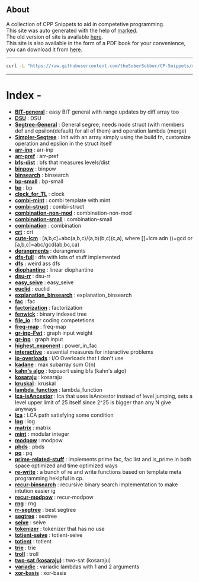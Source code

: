 
## About

A collection of CPP Snippets to aid in competetive programming. <br />
This site was auto generated with the help of [marked](https://www.npmjs.com/package/marked). <br />
The old version of site is available [here](https://thesobersobber.github.io/CP-Snippets/old-index.html). <br />
This site is also available in the form of a PDF book for your convenience, you can download it from [here](https://github.com/theSoberSobber/CP-Snippets/blob/main/book/codebook-light.pdf).
    
---
    

```bash
curl -L "https://raw.githubusercontent.com/theSoberSobber/CP-Snippets/main/snippets.json" > snippets.json
```
---
# Index - 


- **[BIT-general](https://thesobersobber.github.io/CP-Snippets/BIT-general)** : easy BIT general with range updates by diff array too 
- **[DSU](https://thesobersobber.github.io/CP-Snippets/DSU)** : DSU 
- **[Segtree-General](https://thesobersobber.github.io/CP-Snippets/Segtree-General)** : General segree, needs node struct (with members def and epsilon(default) for all of them) and operation lambda (merge) 
- **[Simpler-Segtree](https://thesobersobber.github.io/CP-Snippets/Simpler-Segtree)** : Init with an array simply using the build fn, customize operation and epslion in the struct itself 
- **[arr-inp](https://thesobersobber.github.io/CP-Snippets/arr-inp)** : arr-inp 
- **[arr-pref](https://thesobersobber.github.io/CP-Snippets/arr-pref)** : arr-pref 
- **[bfs-dist](https://thesobersobber.github.io/CP-Snippets/bfs-dist)** : bfs that measures levels/dist 
- **[binpow](https://thesobersobber.github.io/CP-Snippets/binpow)** : binpow 
- **[binsearch](https://thesobersobber.github.io/CP-Snippets/binsearch)** : binsearch 
- **[bp-small](https://thesobersobber.github.io/CP-Snippets/bp-small)** : bp-small 
- **[bp](https://thesobersobber.github.io/CP-Snippets/bp)** : bp 
- **[clock_for_TL](https://thesobersobber.github.io/CP-Snippets/clock_for_TL)** : clock 
- **[combi-mint](https://thesobersobber.github.io/CP-Snippets/combi-mint)** : combi template with mint 
- **[combi-struct](https://thesobersobber.github.io/CP-Snippets/combi-struct)** : combi-struct 
- **[combination-non-mod](https://thesobersobber.github.io/CP-Snippets/combination-non-mod)** : combination-non-mod 
- **[combination-small](https://thesobersobber.github.io/CP-Snippets/combination-small)** : combination-small 
- **[combination](https://thesobersobber.github.io/CP-Snippets/combination)** : combination 
- **[crt](https://thesobersobber.github.io/CP-Snippets/crt)** : crt 
- **[cute-lcm](https://thesobersobber.github.io/CP-Snippets/cute-lcm)** : [a,b,c]=abc(a,b,c)/(a,b)(b,c)(c,a), where []=lcm adn ()=gcd or [a,b,c]=abc/gcd(ab,bc,ca) 
- **[derangments](https://thesobersobber.github.io/CP-Snippets/derangments)** : derangments 
- **[dfs-full](https://thesobersobber.github.io/CP-Snippets/dfs-full)** : dfs with lots of stuff implemented 
- **[dfs](https://thesobersobber.github.io/CP-Snippets/dfs)** : weird ass dfs 
- **[diophantine](https://thesobersobber.github.io/CP-Snippets/diophantine)** : linear diophantine 
- **[dsu-rr](https://thesobersobber.github.io/CP-Snippets/dsu-rr)** : dsu-rr 
- **[easy_seive](https://thesobersobber.github.io/CP-Snippets/easy_seive)** : easy_seive 
- **[euclid](https://thesobersobber.github.io/CP-Snippets/euclid)** : euclid 
- **[explanation_binsearch](https://thesobersobber.github.io/CP-Snippets/explanation_binsearch)** : explanation_binsearch 
- **[fac](https://thesobersobber.github.io/CP-Snippets/fac)** : fac 
- **[factorization](https://thesobersobber.github.io/CP-Snippets/factorization)** : factorization 
- **[fenwick](https://thesobersobber.github.io/CP-Snippets/fenwick)** : binary indexed tree 
- **[file_io](https://thesobersobber.github.io/CP-Snippets/file_io)** : for coding competetions 
- **[freq-map](https://thesobersobber.github.io/CP-Snippets/freq-map)** : freq-map 
- **[gr-inp-Fwt](https://thesobersobber.github.io/CP-Snippets/gr-inp-Fwt)** : graph input weight 
- **[gr-inp](https://thesobersobber.github.io/CP-Snippets/gr-inp)** : graph input 
- **[highest_exponent](https://thesobersobber.github.io/CP-Snippets/highest_exponent)** : power_in_fac 
- **[interactive](https://thesobersobber.github.io/CP-Snippets/interactive)** : essential measures for interactive problems 
- **[ip-overloads](https://thesobersobber.github.io/CP-Snippets/ip-overloads)** : I/O Overloads that I don't use 
- **[kadane](https://thesobersobber.github.io/CP-Snippets/kadane)** : max subarray sum O(n) 
- **[kahn's algo](https://thesobersobber.github.io/CP-Snippets/topo-bfs)** : toposort using bfs (kahn's algo) 
- **[kosaraju](https://thesobersobber.github.io/CP-Snippets/kosaraju)** : kosaraju 
- **[kruskal](https://thesobersobber.github.io/CP-Snippets/kruskal)** : kruskal 
- **[lambda_function](https://thesobersobber.github.io/CP-Snippets/lambda_function)** : lambda_function 
- **[lca-isAncestor](https://thesobersobber.github.io/CP-Snippets/lca-isAncestor)** : lca that uses isAncestor instead of level jumping, sets a level upper limit of 25 itself since 2^25 is bigger than any N give anyways 
- **[lca](https://thesobersobber.github.io/CP-Snippets/lca)** : LCA path satisfying some condition 
- **[log](https://thesobersobber.github.io/CP-Snippets/log)** : log 
- **[matrix](https://thesobersobber.github.io/CP-Snippets/matrix)** : matrix 
- **[mint](https://thesobersobber.github.io/CP-Snippets/mint)** : modular integer 
- **[modpow](https://thesobersobber.github.io/CP-Snippets/modpow)** : modpow 
- **[pbds](https://thesobersobber.github.io/CP-Snippets/pbds)** : pbds 
- **[pq](https://thesobersobber.github.io/CP-Snippets/pq)** : pq 
- **[prime-related-stuff](https://thesobersobber.github.io/CP-Snippets/prime-related-stuff)** : implements prime fac, fac list and is_prime in both space optimized and time optimized ways 
- **[re-write](https://thesobersobber.github.io/CP-Snippets/read-write-fn-impl)** : a bunch of re and write functions based on template meta programming heklpful in cp. 
- **[recur-binsearch](https://thesobersobber.github.io/CP-Snippets/recur-binsearch)** : recursive binary search implementation to make intution easier ig 
- **[recur-modpow](https://thesobersobber.github.io/CP-Snippets/recur-modpow)** : recur-modpow 
- **[rng](https://thesobersobber.github.io/CP-Snippets/rng)** : rng 
- **[rr-segtree](https://thesobersobber.github.io/CP-Snippets/rr-segtree)** : best segtree 
- **[segtree](https://thesobersobber.github.io/CP-Snippets/segtree)** : sextree 
- **[seive](https://thesobersobber.github.io/CP-Snippets/seive)** : seive 
- **[tokenizer](https://thesobersobber.github.io/CP-Snippets/tokenizer)** : tokenizer that has no use 
- **[totient-seive](https://thesobersobber.github.io/CP-Snippets/totient-seive)** : totient-seive 
- **[totient](https://thesobersobber.github.io/CP-Snippets/totient)** : totient 
- **[trie](https://thesobersobber.github.io/CP-Snippets/trie)** : trie 
- **[troll](https://thesobersobber.github.io/CP-Snippets/troll)** : troll 
- **[two-sat (kosaraju)](https://thesobersobber.github.io/CP-Snippets/two-sat (kosaraju))** : two-sat (kosaraju) 
- **[variadic](https://thesobersobber.github.io/CP-Snippets/variadic)** : variadic lambdas with 1 and 2 arguments 
- **[xor-basis](https://thesobersobber.github.io/CP-Snippets/xor-basis)** : xor-basis 
